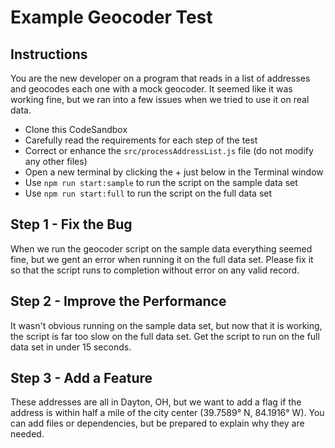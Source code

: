 # Example Geocoder Test

## Instructions

You are the new developer on a program that reads in a list of addresses and geocodes each one with a mock geocoder. It seemed like it was working fine, but we ran into a few issues when we tried to use it on real data.

- Clone this CodeSandbox
- Carefully read the requirements for each step of the test
- Correct or enhance the `src/processAddressList.js` file (do not modify any other files)
- Open a new terminal by clicking the + just below in the Terminal window
- Use `npm run start:sample` to run the script on the sample data set
- Use `npm run start:full` to run the script on the full data set

## Step 1 - Fix the Bug

When we run the geocoder script on the sample data everything seemed fine, but we gent an error when running it on the full data set. Please fix it so that the script runs to completion without error on any valid record.

## Step 2 - Improve the Performance

It wasn't obvious running on the sample data set, but now that it is working, the script is far too slow on the full data set. Get the script to run on the full data set in under 15 seconds.

## Step 3 - Add a Feature

These addresses are all in Dayton, OH, but we want to add a flag if the address is within half a mile of the city center (39.7589° N, 84.1916° W). You can add files or dependencies, but be prepared to explain why they are needed.
